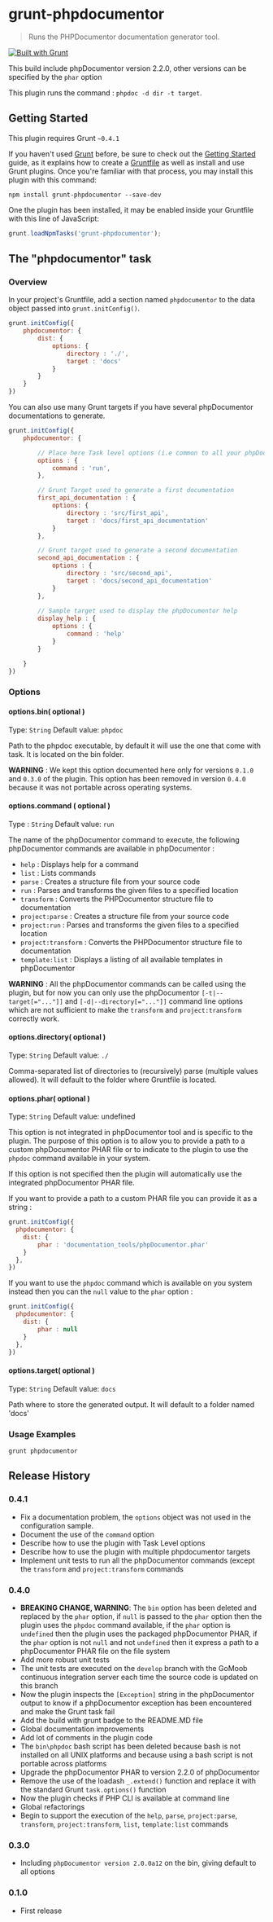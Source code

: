 # grunt-phpdocumentor

> Runs the PHPDocumentor documentation generator tool.

[![Built with Grunt](https://cdn.gruntjs.com/builtwith.png)](http://gruntjs.com/)

This build include phpDocumentor version 2.2.0, other versions can be specified by the `phar` option 

This plugin runs the command : ```phpdoc -d dir -t target```.

## Getting Started
This plugin requires Grunt `~0.4.1`

If you haven't used [Grunt](http://gruntjs.com/) before, be sure to check out the [Getting Started](http://gruntjs.com/getting-started) guide, as it explains how to create a [Gruntfile](http://gruntjs.com/sample-gruntfile) as well as install and use Grunt plugins. Once you're familiar with that process, you may install this plugin with this command:

```shell
npm install grunt-phpdocumentor --save-dev
```

One the plugin has been installed, it may be enabled inside your Gruntfile with this line of JavaScript:

```js
grunt.loadNpmTasks('grunt-phpdocumentor');
```

## The "phpdocumentor" task

### Overview
In your project's Gruntfile, add a section named `phpdocumentor` to the data object passed into `grunt.initConfig()`.

```js
grunt.initConfig({
    phpdocumentor: {
        dist: {
            options: {
	            directory : './',
                target : 'docs'
            }
        }
    }
})
```

You can also use many Grunt targets if you have several phpDocumentor documentations to generate. 

```js
grunt.initConfig({
    phpdocumentor: {

        // Place here Task level options (i.e common to all your phpDocumentor targets)
        options : {
            command : 'run',
        },

        // Grunt Target used to generate a first documentation
        first_api_documentation : {
            options: {
                directory : 'src/first_api',
                target : 'docs/first_api_documentation'
            }
        },

        // Grunt target used to generate a second documentation
        second_api_documentation : {
            options : {
                directory : 'src/second_api',
                target : 'docs/second_api_documentation'
            }
        },
        
        // Sample target used to display the phpDocumentor help
        display_help : {
            options : {
                command : 'help'
            }
        }

    }
})
```

### Options

#### options.bin( optional )
Type: `String`
Default value: `phpdoc`

Path to the phpdoc executable, by default it will use the one that come with task. It is located on the bin folder.

**WARNING** : We kept this option documented here only for versions `0.1.0` and `0.3.0` of the plugin. This option has 
been removed in version `0.4.0` because it was not portable across operating systems. 

#### options.command ( optional )
Type : `String`
Default value: `run`

The name of the phpDocumentor command to execute, the following phpDocumentor commands are available in phpDocumentor : 

 * `help`              : Displays help for a command
 * `list`              : Lists commands
 * `parse`             : Creates a structure file from your source code
 * `run`               : Parses and transforms the given files to a specified location
 * `transform`         : Converts the PHPDocumentor structure file to documentation
 * `project:parse`     : Creates a structure file from your source code
 * `project:run`       : Parses and transforms the given files to a specified location
 * `project:transform` : Converts the PHPDocumentor structure file to documentation
 * `template:list`     : Displays a listing of all available templates in phpDocumentor

**WARNING** : All the phpDocumentor commands can be called using the plugin, but for now you can only use the 
phpDocumentor `[-t|--target[="..."]]` and `[-d|--directory[="..."]]` command line options which are not sufficient to 
make the `transform` and `project:transform` correctly work.

#### options.directory( optional )
Type: `String`
Default value: `./`

Comma-separated list of directories to (recursively) parse (multiple values allowed). It will default to the folder 
where Gruntfile is located.

#### options.phar( optional )
Type: `String`
Default value: undefined

This option is not integrated in phpDocumentor tool and is specific to the plugin. The purpose of this option is to allow you to provide a path to a custom phpDocumentor PHAR file or to indicate to the plugin to use the `phpdoc` command available in your system.

If this option is not specified then the plugin will automatically use the integrated phpDocumentor PHAR file.

If you want to provide a path to a custom PHAR file you can provide it as a string : 

```js
grunt.initConfig({
  phpdocumentor: {
    dist: {
        phar : 'documentation_tools/phpDocumentor.phar'
    }             
  },
})
```

If you want to use the `phpdoc` command which is available on you system instead then you can the `null` value to the `phar` option :

```js
grunt.initConfig({
  phpdocumentor: {
    dist: {
        phar : null
    }             
  },
})
```

#### options.target( optional )
Type: `String`
Default value: `docs`

Path where to store the generated output. It will default to a folder named 'docs' 

### Usage Examples

```grunt phpdocumentor```

## Release History

### 0.4.1
 * Fix a documentation problem, the `options` object was not used in the configuration sample.
 * Document the use of the `command` option
 * Describe how to use the plugin with Task Level options
 * Describe how to use the plugin with multiple phpdocumentor targets
 * Implement unit tests to run all the phpDocumentor commands (except the `transform` and `project:transform` commands

### 0.4.0
 
 * **BREAKING CHANGE, WARNING**: The `bin` option has been deleted and replaced by the `phar` option, if `null` is passed to the `phar` option then the plugin uses the `phpdoc` command available, if the `phar` option is `undefined` then the plugin uses the packaged phpDocumentor PHAR, if the `phar` option is not `null` and not `undefined` then it express a path to a phpDocumentor PHAR file on the file system
 * Add more robust unit tests
 * The unit tests are executed on the `develop` branch with the GoMoob continuous integration server each time the source code is updated on this branch
 * Now the plugin inspects the `[Exception]` string in the phpDocumentor output to know if a phpDocumentor exception has been encountered and make the Grunt task fail
 * Add the build with grunt badge to the README.MD file
 * Global documentation improvements
 * Add lot of comments in the plugin code
 * The `bin\phpdoc` bash script has been deleted because bash is not installed on all UNIX platforms and because using a bash script is not portable across platforms
 * Upgrade the phpDocumentor PHAR to version 2.2.0 of phpDocumentor
 * Remove the use of the loadash `_.extend()` function and replace it with the standard Grunt `task.options()` function 
 * Now the plugin checks if PHP CLI is available at command line
 * Global refactorings
 * Begin to support the execution of the `help`, `parse`, `project:parse`, `transform`, `project:transform`, `list`, 
   `template:list` commands

### 0.3.0

 * Including ```phpDocumentor version 2.0.0a12``` on the bin, giving default to all options

### 0.1.0

 * First release
